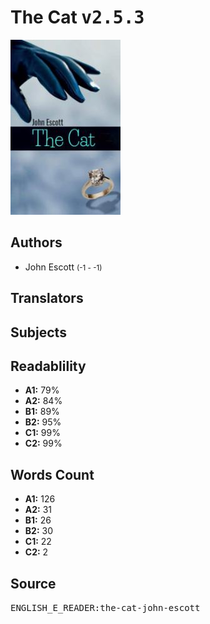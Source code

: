 # The Cat <kbd>v2.5.3</kbd>

![](./cover.medium.jpg "")

## Authors


 - John Escott <small>(-1 - -1)</small>

## Translators



## Subjects



## Readablility


 - **A1:** 79%
 - **A2:** 84%
 - **B1:** 89%
 - **B2:** 95%
 - **C1:** 99%
 - **C2:** 99%

## Words Count


 - **A1:** 126
 - **A2:** 31
 - **B1:** 26
 - **B2:** 30
 - **C1:** 22
 - **C2:** 2

## Source


<kbd>ENGLISH_E_READER:the-cat-john-escott</kbd>
